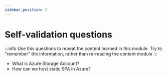 ```yaml
---
sidebar_position: 5
---
```


# Self-validation questions

:::info
Use this questions to repeat the content learned in this module. Try to "remember" the information,
rather than re-reading the content module
:::

- What is Azure Storage Account?
- How can we host static SPA in Azure?
